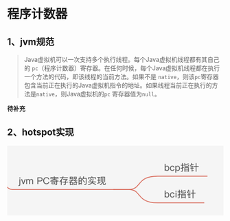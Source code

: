 # 程序计数器

## 1、jvm规范

> Java虚拟机可以一次支持多个执行线程。每个Java虚拟机线程都有其自己的 `pc`（程序计数器）寄存器。在任何时候，每个Java虚拟机线程都在执行一个方法的代码，即该线程的当前方法。如果不是 `native`，则该`pc`寄存器包含当前正在执行的Java虚拟机指令的地址。如果线程当前正在执行的方法是`native`，则Java虚拟机的`pc` 寄存器值为`null`。

**待补充**

## 2、hotspot实现

![](../../../.gitbook/assets/image%20%2826%29.png)



